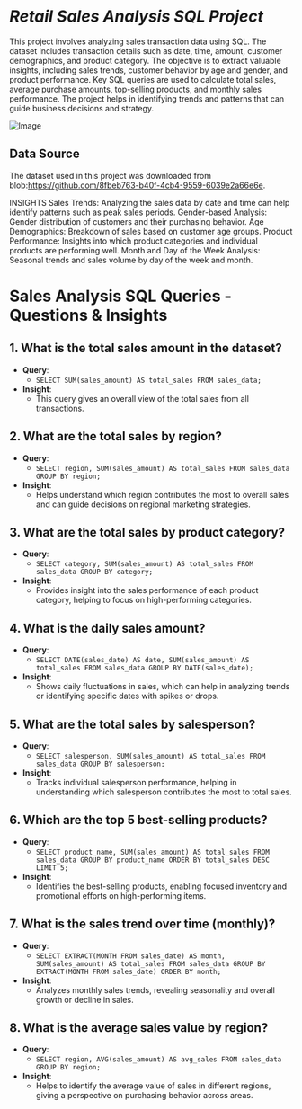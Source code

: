 # **_Retail Sales Analysis SQL Project_**

This project involves analyzing sales transaction data using SQL. 
The dataset includes transaction details such as date, time, amount, customer demographics, and product category. The objective is to extract valuable insights, including sales trends, customer behavior by age and gender, and product performance. Key SQL queries are used to calculate total sales, average purchase amounts, top-selling products, and monthly sales performance. The project helps in identifying trends and patterns that can guide business decisions and strategy.

![Image](https://github.com/user-attachments/assets/76a326cf-9bec-43d6-95b8-fdb3e608a0bf)

## Data Source
The dataset used in this project was downloaded from blob:https://github.com/8fbeb763-b40f-4cb4-9559-6039e2a66e6e.

INSIGHTS
Sales Trends: Analyzing the sales data by date and time can help identify patterns such as peak sales periods.
Gender-based Analysis: Gender distribution of customers and their purchasing behavior.
Age Demographics: Breakdown of sales based on customer age groups.
Product Performance: Insights into which product categories and individual products are performing well.
Month and Day of the Week Analysis: Seasonal trends and sales volume by day of the week and month.


# Sales Analysis SQL Queries - Questions & Insights

## 1. **What is the total sales amount in the dataset?**
- **Query**: 
    - `SELECT SUM(sales_amount) AS total_sales FROM sales_data;`
- **Insight**: 
    - This query gives an overall view of the total sales from all transactions.

## 2. **What are the total sales by region?**
- **Query**: 
    - `SELECT region, SUM(sales_amount) AS total_sales FROM sales_data GROUP BY region;`
- **Insight**: 
    - Helps understand which region contributes the most to overall sales and can guide decisions on regional marketing strategies.

## 3. **What are the total sales by product category?**
- **Query**: 
    - `SELECT category, SUM(sales_amount) AS total_sales FROM sales_data GROUP BY category;`
- **Insight**: 
    - Provides insight into the sales performance of each product category, helping to focus on high-performing categories.

## 4. **What is the daily sales amount?**
- **Query**: 
    - `SELECT DATE(sales_date) AS date, SUM(sales_amount) AS total_sales FROM sales_data GROUP BY DATE(sales_date);`
- **Insight**: 
    - Shows daily fluctuations in sales, which can help in analyzing trends or identifying specific dates with spikes or drops.

## 5. **What are the total sales by salesperson?**
- **Query**: 
    - `SELECT salesperson, SUM(sales_amount) AS total_sales FROM sales_data GROUP BY salesperson;`
- **Insight**: 
    - Tracks individual salesperson performance, helping in understanding which salesperson contributes the most to total sales.

## 6. **Which are the top 5 best-selling products?**
- **Query**: 
    - `SELECT product_name, SUM(sales_amount) AS total_sales FROM sales_data GROUP BY product_name ORDER BY total_sales DESC LIMIT 5;`
- **Insight**: 
    - Identifies the best-selling products, enabling focused inventory and promotional efforts on high-performing items.

## 7. **What is the sales trend over time (monthly)?**
- **Query**: 
    - `SELECT EXTRACT(MONTH FROM sales_date) AS month, SUM(sales_amount) AS total_sales FROM sales_data GROUP BY EXTRACT(MONTH FROM sales_date) ORDER BY month;`
- **Insight**: 
    - Analyzes monthly sales trends, revealing seasonality and overall growth or decline in sales.

## 8. **What is the average sales value by region?**
- **Query**: 
    - `SELECT region, AVG(sales_amount) AS avg_sales FROM sales_data GROUP BY region;`
- **Insight**: 
    - Helps to identify the average value of sales in different regions, giving a perspective on purchasing behavior across areas.

